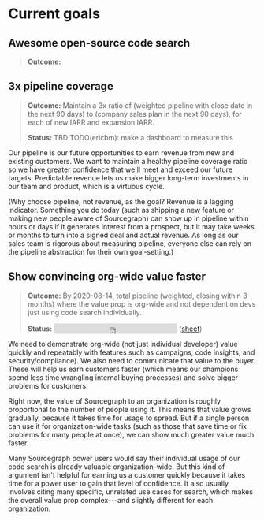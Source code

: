 # Current goals

## Awesome open-source code search

> **Outcome:** 

## 3x pipeline coverage

> **Outcome:** Maintain a 3x ratio of (weighted pipeline with close date in the next 90 days) to (company sales plan in the next 90 days), for each of new IARR and expansion IARR.
>
> **Status:** TBD TODO(ericbm): make a dashboard to measure this

Our pipeline is our future opportunities to earn revenue from new and existing customers. We want to maintain a healthy pipeline coverage ratio so we have greater confidence that we'll meet and exceed our future targets. Predictable revenue lets us make bigger long-term investments in our team and product, which is a virtuous cycle.

(Why choose pipeline, not revenue, as the goal? Revenue is a lagging indicator. Something you do today (such as shipping a new feature or making new people aware of Sourcegraph) can show up in pipeline within hours or days if it generates interest from a prospect, but it may take weeks or months to turn into a signed deal and actual revenue. As long as our sales team is rigorous about measuring pipeline, everyone else can rely on the pipeline abstraction for their own goal-setting.)

## Show convincing org-wide value faster

> **Outcome:** By 2020-08-14, total pipeline (weighted, closing within 3 months) where the value prop is org-wide and not dependent on devs just using code search individually.
>
> **Status:** <iframe width=250 scrolling=no height=21 border=0 style="margin-bottom:-5px;border:none;display:inline-block" src="https://docs.google.com/spreadsheets/d/e/2PACX-1vS0qwpuCmDGrc80esQ0efbwfbigk5B1BeoLbf6b_a4uPs1Jsdeost_ChBETeRXzsXJUpeszGgeboNyn/pubhtml/sheet?gid=0&amp;single=true&amp;widget=true&amp;headers=false&amp;range=I4"></iframe> ([sheet](https://docs.google.com/spreadsheets/d/1kgdFooinTG5tynUMd9MlJpi6W-BTuQobGI4mlGM6d8k/edit#gid=0))

We need to demonstrate org-wide (not just individual developer) value quickly and repeatably with features such as campaigns, code insights, and security/compliance). We also need to communicate that value to the buyer. These will help us earn customers faster (which means our champions spend less time wrangling internal buying processes) and solve bigger problems for customers.

Right now, the value of Sourcegraph to an organization is roughly proportional to the number of people using it. This means that value grows gradually, because it takes time for usage to spread. But if a single person can use it for organization-wide tasks (such as those that save time or fix problems for many people at once), we can show much greater value much faster.
 
Many Sourcegraph power users would say their individual usage of our code search is already valuable organization-wide. But this kind of argument isn't helpful for earning us a customer quickly because it takes time for a power user to gain that level of confidence. It also usually involves citing many specific, unrelated use cases for search, which makes the overall value prop complex---and slightly different for each organization.
